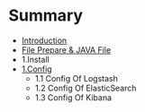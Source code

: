 # Summary

* [Introduction](README.md)
* [File Prepare & JAVA File](chapter1.md)
* 1.Install  
* [1.Config](Config.md)
   * 1.1 Config Of Logstash
   * 1.2 Config Of ElasticSearch
   * 1.3 Config Of Kibana

